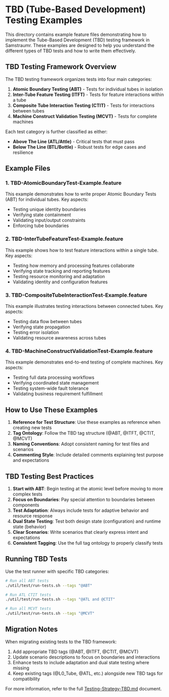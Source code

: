 # TBD (Tube-Based Development) Testing Examples

This directory contains example feature files demonstrating how to implement the Tube-Based Development (TBD) testing framework in Samstraumr. These examples are designed to help you understand the different types of TBD tests and how to write them effectively.

## TBD Testing Framework Overview

The TBD testing framework organizes tests into four main categories:

1. **Atomic Boundary Testing (ABT)** - Tests for individual tubes in isolation
2. **Inter-Tube Feature Testing (ITFT)** - Tests for feature interactions within a tube
3. **Composite Tube Interaction Testing (CTIT)** - Tests for interactions between tubes
4. **Machine Construct Validation Testing (MCVT)** - Tests for complete machines

Each test category is further classified as either:
- **Above The Line (ATL/Attle)** - Critical tests that must pass
- **Below The Line (BTL/Bottle)** - Robust tests for edge cases and resilience

## Example Files

### 1. TBD-AtomicBoundaryTest-Example.feature

This example demonstrates how to write proper Atomic Boundary Tests (ABT) for individual tubes. Key aspects:
- Testing unique identity boundaries
- Verifying state containment
- Validating input/output constraints
- Enforcing tube boundaries

### 2. TBD-InterTubeFeatureTest-Example.feature

This example shows how to test feature interactions within a single tube. Key aspects:
- Testing how memory and processing features collaborate
- Verifying state tracking and reporting features
- Testing resource monitoring and adaptation
- Validating identity and configuration features

### 3. TBD-CompositeTubeInteractionTest-Example.feature

This example illustrates testing interactions between connected tubes. Key aspects:
- Testing data flow between tubes
- Verifying state propagation
- Testing error isolation
- Validating resource awareness across tubes

### 4. TBD-MachineConstructValidationTest-Example.feature

This example demonstrates end-to-end testing of complete machines. Key aspects:
- Testing full data processing workflows
- Verifying coordinated state management
- Testing system-wide fault tolerance
- Validating business requirement fulfillment

## How to Use These Examples

1. **Reference for Test Structure**: Use these examples as reference when creating new tests
2. **Tag Ontology**: Follow the TBD tag structure (@ABT, @ITFT, @CTIT, @MCVT)
3. **Naming Conventions**: Adopt consistent naming for test files and scenarios
4. **Commenting Style**: Include detailed comments explaining test purpose and expectations

## TBD Testing Best Practices

1. **Start with ABT**: Begin testing at the atomic level before moving to more complex tests
2. **Focus on Boundaries**: Pay special attention to boundaries between components
3. **Test Adaptation**: Always include tests for adaptive behavior and resource response
4. **Dual State Testing**: Test both design state (configuration) and runtime state (behavior)
5. **Clear Scenarios**: Write scenarios that clearly express intent and expectations
6. **Consistent Tagging**: Use the full tag ontology to properly classify tests

## Running TBD Tests

Use the test runner with specific TBD categories:

```bash
# Run all ABT tests
./util/test/run-tests.sh --tags "@ABT"

# Run ATL CTIT tests
./util/test/run-tests.sh --tags "@ATL and @CTIT"

# Run all MCVT tests
./util/test/run-tests.sh --tags "@MCVT"
```

## Migration Notes

When migrating existing tests to the TBD framework:

1. Add appropriate TBD tags (@ABT, @ITFT, @CTIT, @MCVT)
2. Update scenario descriptions to focus on boundaries and interactions
3. Enhance tests to include adaptation and dual state testing where missing
4. Keep existing tags (@L0_Tube, @ATL, etc.) alongside new TBD tags for compatibility

For more information, refer to the full [Testing-Strategy-TBD.md](/docs/Testing-Strategy-TBD.md) document.